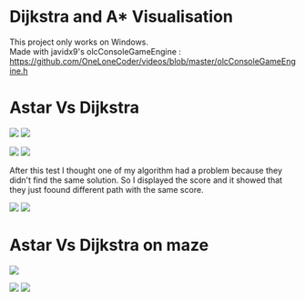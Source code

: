 # Dijkstra and A\* Visualisation  
This project only works on Windows.  
Made with javidx9's olcConsoleGameEngine : 
https://github.com/OneLoneCoder/videos/blob/master/olcConsoleGameEngine.h

# Astar Vs Dijkstra

![](readmeImages/DijkstraCircle.gif)
![](readmeImages/AstarCircle.gif)

  
![](readmeImages/DijkstraDiff1.gif)
![](readmeImages/AstarDiff1.gif)
  
After this test I thought one of my algorithm had a problem because they didn't find the same solution. So I displayed the score and it showed that they just foound different path with the same score.

![](readmeImages/DijkstraDiff)
![](readmeImages/AStarDiff)


# Astar Vs Dijkstra on maze

![](readmeImages/DijkstraVSAstar.gif)
  
![](readmeImages/DijkstraLot)
![](readmeImages/AstarLot)
